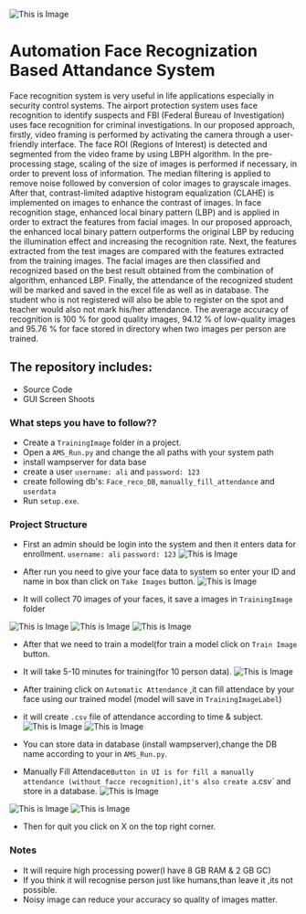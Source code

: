 ![This is Image](https://github.com/rizwanch786/CS570_AMS/blob/master/ScreenShots/automatic_attendance_screen.png)
# Automation Face Recognization Based Attandance System
Face recognition system is very useful in life applications especially in security
control systems. The airport protection system uses face recognition to identify suspects and
FBI (Federal Bureau of Investigation) uses face recognition for criminal investigations. In our
proposed approach, firstly, video framing is performed by activating the camera through a user-
friendly interface. The face ROI (Regions of Interest) is detected and segmented from the video
frame by using LBPH algorithm. In the pre-processing stage, scaling of the size of images is
performed if necessary, in order to prevent loss of information. The median filtering is applied
to remove noise followed by conversion of color images to grayscale images. After that,
contrast-limited adaptive histogram equalization (CLAHE) is implemented on images to
enhance the contrast of images. In face recognition stage, enhanced local binary pattern (LBP)
and is applied in order to extract the features from facial images. In our proposed approach, the
enhanced local binary pattern outperforms the original LBP by reducing the illumination effect
and increasing the recognition rate. Next, the features extracted from the test images are
compared with the features extracted from the training images. The facial images are then
classified and recognized based on the best result obtained from the combination of algorithm,
enhanced LBP. Finally, the attendance of the recognized student will be marked and saved in
the excel file as well as in database. The student who is not registered will also be able to
register on the spot and teacher would also not mark his/her attendance. The average accuracy
of recognition is 100 % for good quality images, 94.12 % of low-quality images and 95.76 %
for face stored in directory when two images per person are trained.

## The repository includes:
* Source Code
* GUI Screen Shoots
### What steps you have to follow??
- Create a `TrainingImage` folder in a project.
- Open a `AMS_Run.py` and change the all paths with your system path
- install wampserver for data base
- create a user `username: ali` and `password: 123`
- create following db's: `Face_reco_DB`, `manually_fill_attendance` and `userdata`
- Run `setup.exe`.

### Project Structure
* First an admin should be login into the system and then it enters data for enrollment.
  `username: ali` `password: 123`
 ![This is Image](https://github.com/rizwanch786/CS570_AMS/blob/master/ScreenShots/admin_login_screen.png)
 
* After run you need to give your face data to system so enter your ID and name in box than click on `Take Images` button.
 ![This is Image](https://github.com/rizwanch786/CS570_AMS/blob/master/ScreenShots/dashboard_enter_data_screen.png)
 
* It will collect 70 images of your faces, it save a images in `TrainingImage` folder

![This is Image](https://github.com/rizwanch786/CS570_AMS/blob/master/ScreenShots/taking_dataset.png)
![This is Image](https://github.com/rizwanch786/CS570_AMS/blob/master/ScreenShots/save_dataset_screen.png)
![This is Image](https://github.com/rizwanch786/CS570_AMS/blob/master/ScreenShots/dataset.png)

* After that we need to train a model(for train a model click on `Train Image` button.
* It will take 5-10 minutes for training(for 10 person data).
![This is Image](https://github.com/rizwanch786/CS570_AMS/blob/master/ScreenShots/train_model_screen.png)

* After training click on `Automatic Attendance` ,it can fill attendace by your face using our trained model (model will save in `TrainingImageLabel`)
* it will create `.csv` file of attendance according to time & subject.
![This is Image](https://github.com/rizwanch786/CS570_AMS/blob/master/ScreenShots/automatic_attendance_screen.png)
![This is Image](https://github.com/rizwanch786/CS570_AMS/blob/master/ScreenShots/automatic_attendance_filled_screen.png)
* You can store data in database (install wampserver),change the DB name according to your in `AMS_Run.py`.

* Manually Fill Attendace` Button in UI is for fill a manually attendance (without facce recognition),it's also create a `.csv` and store in a database.
![This is Image](https://github.com/rizwanch786/CS570_AMS/blob/master/ScreenShots/manually.png)

![This is Image](https://github.com/rizwanch786/CS570_AMS/blob/master/ScreenShots/manually1.png)
![This is Image](https://github.com/rizwanch786/CS570_AMS/blob/master/ScreenShots/Manually_filled_screen.png)

- Then for quit you click on X on the top right corner.

### Notes
- It will require high processing power(I have 8 GB RAM & 2 GB GC)
- If you think it will recognise person just like humans,than leave it ,its not possible.
- Noisy image can reduce your accuracy so quality of images matter.
